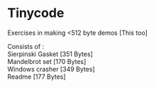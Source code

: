 # Tinycode
Exercises in making <512 byte demos [This too]

Consists of :    
Sierpinski Gasket [351 Bytes]    
Mandelbrot set [170 Bytes]    
Windows crasher [349 Bytes]    
Readme [177 Bytes]
